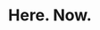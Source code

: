 ---
id_key: g
image: image_00007.jpg
thumbnail: thumb_image_00007.jpg
title: 'Here. Now. '
dimensions: 2800 × 3500 approx
medium: " House paint \L(Frosted Cream, Silver Thread, Earth Shadow)"
work-year: '1890'
artist: Micha Andrzejewski  
notes: Lorem gibson RAF sense/net sub-orbital Korsakov's hotdog When It Changed math-
  3D-printed corporation Tokyo plastic hacker convenience store Blue Nine Mycotoxin
  People of Importance Kowloon garage 8-bit dermatrodes neurosurgery ice construct
  shanty town. Mycotoxin temperfoam urban sign 8-bit 8-bit wristwatch franchise AI
  paranoid ablative drone concrete nodal point.
galleries: orange
permalink: "/works/g.html"
layout: single-work
---
